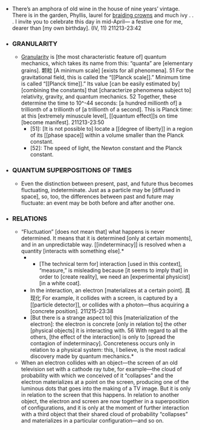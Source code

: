 - There’s an amphora
of old wine in the house
of nine years’ vintage.
There is in the garden, Phyllis,
laurel for [braiding crowns](((UfPQiHGBq)))
and much ivy . . . 
I invite you to celebrate
this day in mid-April—
a festive one for me,
dearer than [my own birthday]. (IV, 11)
211213-23:42
- ### GRANULARITY
    - [Granularity](((gi3XJ6GnS))) is [the most characteristic feature of] quantum mechanics, which takes its name from this: “quanta” are [elementary grains]. 颗粒 [A minimum scale] [exists for all phenomena]. 51 For the gravitational field, this is called the “[[Planck scale]].” Minimum time is called “[[Planck time]].” Its value [can be easily estimated by] [combining the constants] that [characterize phenomena subject to] relativity, gravity, and quantum mechanics. 52 Together, these determine the time to 10^-44 seconds: [a hundred millionth of] a trillionth of a trillionth of [a trillionth of a second]. This is Planck time: at this [extremely minuscule level], [[quantum effect]]s on time [become manifest].
211213-23:50
        - [51]: [It is not possible to] locate a [[degree of liberty]] in a region of its [[phase space]] within a volume smaller than the Planck constant.
        - [52]: The speed of light, the Newton constant and the Planck constant.
- ### QUANTUM SUPERPOSITIONS OF TIMES
    - Even the distinction between present, past, and future thus becomes fluctuating, indeterminate. Just as a particle may be [diffused in space], so, too, the differences between past and future may fluctuate: an event may be both before and after another one.
- ### RELATIONS
    - “Fluctuation” [does not mean that] what happens is never determined. It means that it is determined [only at certain moments], and in an unpredictable way. [[indeterminacy]] is resolved when a quantity [interacts with something else].*
        - * [The technical term for] interaction [used in this context], “measure,” is misleading because [it seems to imply that] in order to [create reality], we need an [experimental physicist] [in a white coat].
        - In the interaction, an electron [materializes at a certain point]. 具现化 For example, it collides with a screen, is captured by a [[particle detector]], or collides with a photon—thus acquiring a [concrete position].
211215-23:38
        - [But there is a strange aspect to] this [materialization of the electron]: the electron is concrete [only in relation to] the other [physical objects] it is interacting with. 56 With regard to all the others, [the effect of the interaction] is only to [spread the contagion of indeterminacy]. Concreteness occurs only in relation to a physical system: this, I believe, is the most radical discovery made by quantum mechanics.*
    - When an electron collides with an object—the screen of an old television set with a cathode ray tube, for example—the cloud of probability with which we conceived of it “collapses” and the electron materializes at a point on the screen, producing one of the luminous dots that goes into the making of a TV image. But it is only in relation to the screen that this happens. In relation to another object, the electron and screen are now together in a superposition of configurations, and it is only at the moment of further interaction with a third object that their shared cloud of probability “collapses” and materializes in a particular configuration—and so on.
